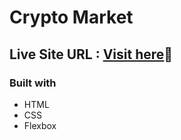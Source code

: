 # Crypto Market

## Live Site URL : [Visit here](https://inspiring-otter-8edb1b.netlify.app/)🚀

### Built with
- HTML
- CSS
- Flexbox
